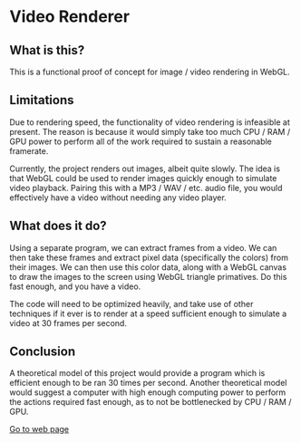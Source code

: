 # Video Renderer

## What is this?
This is a functional proof of concept for image / video rendering in WebGL.

## Limitations
Due to rendering speed, the functionality of video rendering is infeasible at present. The reason is because it would simply take too much CPU / RAM / GPU power to perform all of the work required to sustain a reasonable framerate.

Currently, the project renders out images, albeit quite slowly. The idea is that WebGL could be used to render images quickly enough to simulate video playback. Pairing this with a MP3 / WAV / etc. audio file, you would effectively have a video without needing any video player.

## What does it do?
Using a separate program, we can extract frames from a video. We can then take these frames and extract pixel data (specifically the colors) from their images. We can then use this color data, along with a WebGL canvas to draw the images to the screen using WebGL triangle primatives. Do this fast enough, and you have a video.

The code will need to be optimized heavily, and take use of other techniques if it ever is to render at a speed sufficient enough to simulate a video at 30 frames per second.

## Conclusion
A theoretical model of this project would provide a program which is efficient enough to be ran 30 times per second. Another theoretical model would suggest a computer with high enough computing power to perform the actions required fast enough, as to not be bottlenecked by CPU / RAM / GPU.

[Go to web page](./src/index.html)
